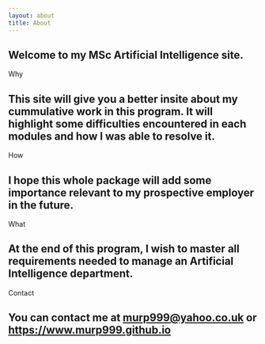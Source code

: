 ```yaml
---
layout: about
title: About
---
```


## Welcome to my MSc Artificial Intelligence site.

Why

## This site will give you a better insite about my cummulative work in this program. It will highlight some difficulties encountered in each modules and how I was able to resolve it.

How

## I hope this whole package will add some importance relevant to my prospective employer in the future.

What

## At the end of this program, I wish to master all requirements needed to manage an Artificial Intelligence department.

Contact

## You can contact me at murp999@yahoo.co.uk or https://www.murp999.github.io


